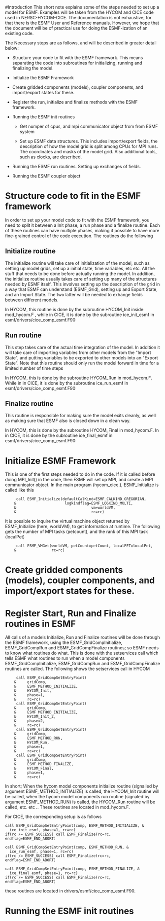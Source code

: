 #Introduction
This short note explains some of the steps needed to set up a model for ESMF.
Examples will be taken from the HYCOM and CICE code used in NERSC-HYCOM-CICE.
The documentation is not exhaustive, for that there is the ESMF User and
Reference manuals. However, we hope that the document will be of practical use
for doing the ESMF-ization of an existing code. 

The Necessary steps are as follows, and will be described in greater detail
below:

* Structure your code to fit with the ESMF framework. This means separating the
code into subroutines for initializing, running and finalizing the model.

* Initialize the ESMF Framework

* Create gridded components (models), coupler components, and import/export states for these.

* Register the run, initialize and finalize methods with the ESMF framework.

* Running the ESMF init routines

  * Get numper of cpus, and mpi communicator object from from ESMF system

  * Set up ESMF data structures. This includes import/export fields, the
description of how the model grid is split among CPUs for MPI runs. The
coordinates and masks of the model grid. Also additional tools, such as clocks,
are described.

* Running the ESMF run routines. Setting up exchanges of fields.

* Running the ESMF coupler object


# Structure code to fit in the ESMF framework

In order to  set up your model code to fit with the ESMF framework, you need to split
it between a Init phase, a run phase and a finalize routine. Each of these routines
can have multiple phases, making it possible to have more fine-grained control
of the code execution. The routines do the following

## Initialize  routine
 
The initialize routine will take care of initialization of the model, such as
setting up model grids, set up a initial state, time variables,  etc etc. All the stuff that
needs to be done before actually running the model.  In addition, the initialize
routine usually takes care of setting up many of the structures needed by ESMF
itself. This involves setting up the description of the grid in a way that
ESMF can understand (ESMF_Grid), setting up and Export State, and an Import
State. The two latter will be needed to exhange fields between different models.

In HYCOM, this routine is done by the subroutine HYCOM_Init inside mod_hycom.F , while in CICE,
it is done by the subroutine ice_init_esmf in esmf/drivers/cice_comp_esmf.F90

## Run  routine

This step takes care of the actual time integration of the model. In addition it
will  take care of importing variables from other models from the "Import
State", and putting variables to be exported to other models into an "Export
State". Note that this routine should only run the model forward in time for a
limited number of time steps

In HYCOM, this is done by the subroutine HYCOM_Run in mod_hycom.F. While in  in CICE,
it is done by the subroutine ice_run_esmf in esmf/drivers/cice_comp_esmf.F90

## Finalize routine

This routine is responsible for making sure the model exits cleanly, as well as
making sure that ESMF also is closed down in a clean way.

In HYCOM, this is done by the subroutine HYCOM_Final in mod_hycom.F. In  in CICE,
it is done by the subroutine ice_final_esmf in esmf/drivers/cice_comp_esmf.F90


# Initialize ESMF Framework

This is one of the first steps needed to do in the code. If it is called before
doing MPI_Init() in the code, then ESMF will set up MPI, and create a MPI
communicator object. In the main program  (hycom_cice.), ESMF_Initialize is
called like this 


         call ESMF_Initialize(defaultCalKind=ESMF_CALKIND_GREGORIAN,
        &                      logkindflag=ESMF_LOGKIND_MULTI,
        &                                  vm=worldVM,
        &                                  rc=rc)

It is possible to inquire the virtual machine object returned by ESMF_Initialize (here, worldVM), to get
information at runtime. The following gets the number of MPI tasks (petcount), and
the rank of this MPI task (localPet)


         call ESMF_VMGet(worldVM, petCount=petCount, localPET=localPet,
        &                rc=rc)


# Create gridded components (models), coupler components, and import/export states for these.



# Register Start, Run and Finalize routines in ESMF


All calls of a models Initialize, Run and Finalize routines will be done through
the ESMF framework, using the ESMF_GridCompInitialize, 
ESMF_GridCompRun and ESMF_GridCompFinalize routines; so ESMF needs to know what routines do what.
This is done
with the setservices call which tells ESMF what routines to run when a model components ESMF_GridCompInitialize, 
ESMF_GridCompRun and ESMF_GridCompFinalize routines are called. The following shows the setservices call in HYCOM 


         call ESMF_GridCompSetEntryPoint(
        &     gridComp,
        &     ESMF_METHOD_INITIALIZE,
        &     HYCOM_Init,
        &     phase=1,
        &     rc=rc)
         call ESMF_GridCompSetEntryPoint(
        &     gridComp,
        &     ESMF_METHOD_INITIALIZE,
        &     HYCOM_Init_2,
        &     phase=2,
        &     rc=rc)
         call ESMF_GridCompSetEntryPoint(
        &     gridComp,
        &     ESMF_METHOD_RUN,
        &     HYCOM_Run,
        &     phase=1,
        &     rc=rc)
         call ESMF_GridCompSetEntryPoint(
        &     gridComp,
        &     ESMF_METHOD_FINALIZE,
        &     HYCOM_Final,
        &     phase=1,
        &     rc=rc)

In short; When the hycom model components initialize routine
(signalled by argument ESMF_METHOD_INITIALIZE) is called, the
HYCOM_Init routine will be called, when the hycom model components run routine
(signaled by argument ESMF_METHOD_RUN) is called, the HYCOM_Run routine will be
called, etc. etc ..
These routines are located in mod_hycom.F.

For CICE, the corresponding setup is as follows

    call ESMF_GridCompSetEntryPoint(comp, ESMF_METHOD_INITIALIZE, &
      ice_init_esmf, phase=1, rc=rc)
    if(rc /= ESMF_SUCCESS) call ESMF_Finalize(rc=rc, endflag=ESMF_END_ABORT)

    call ESMF_GridCompSetEntryPoint(comp, ESMF_METHOD_RUN, &
      ice_run_esmf, phase=1, rc=rc)
    if(rc /= ESMF_SUCCESS) call ESMF_Finalize(rc=rc, endflag=ESMF_END_ABORT)

    call ESMF_GridCompSetEntryPoint(comp, ESMF_METHOD_FINALIZE, &
      ice_final_esmf, phase=1, rc=rc)
    if(rc /= ESMF_SUCCESS) call ESMF_Finalize(rc=rc, endflag=ESMF_END_ABORT)

these routines are located in drivers/esmf/cice_comp_esmf.F90.


# Running the ESMF init routines
